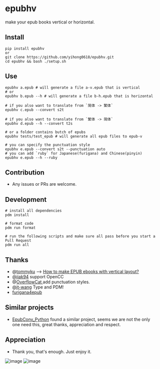 # epubhv

make your epub books vertical or horizontal.

## Install

```
pip install epubhv
or
git clone https://github.com/yihong0618/epubhv.git
cd epubhv && bash ./setup.sh
```

## Use

```console
epubhv a.epub # will generate a file a-v.epub that is vertical
# or
epubhv b.epub --h # will generate a file b-h.epub that is horizontal

# if you also want to translate from `简体 -> 繁体`
epubhv c.epub --convert s2t

# if you also want to translate from `繁体 -> 简体`
epubhv d.epub --h --convert t2s

# or a folder contains butch of epubs
epubhv tests/test_epub # will generate all epub files to epub-v

# you can specify the punctuation style
epubhv e.epub --convert s2t --punctuation auto
# you can add `ruby` for Japanese(furigana) and Chinese(pinyin) 
epubhv e.epub --h --ruby
```

## Contribution

- Any issues or PRs are welcome.

## Development

```console
# install all dependencies
pdm install

# format code
pdm run format

# run the following scripts and make sure all pass before you start a Pull Request
pdm run all
```

## Thanks

- @[tommyku](https://github.com/tommyku) --> [How to make EPUB ebooks with vertical layout?](https://blog.tommyku.com/blog/how-to-make-epubs-with-vertical-layout/)
- @[jiak94](https://github.com/jiak94) support OpenCC
- @[OverflowCat ](https://github.com/OverflowCat) add punctuation styles.
- @[jt-wang](https://github.com/jt-wang) Type and PDM!
- [furigana4epub](https://github.com/Mumumu4/furigana4epub)

## Similar projects

- [EpubConv_Python](https://github.com/ThanatosDi/EpubConv_Python) found a similar project, seems we are not the only one need this, great thanks, appreciation and respect.

## Appreciation

- Thank you, that's enough. Just enjoy it.

![image](https://github.com/yihong0618/epubhv/assets/15976103/6c6d77fc-6d3c-4814-b37c-badeba38cd03)
![image](https://github.com/yihong0618/epubhv/assets/15976103/d8526e7c-abd2-42e2-92c8-d32300cec343)
